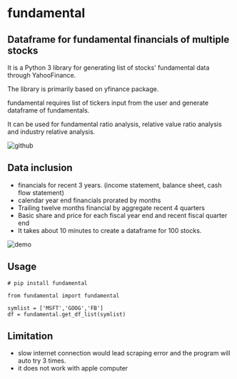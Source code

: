 # fundamental 
## Dataframe for fundamental financials of multiple stocks
It is a Python 3 library for generating list of stocks' fundamental data through YahooFinance.

The library is primarily based on yfinance package. 

fundamental requires list of tickers input from the user and generate dataframe of fundamentals.

It can be used for fundamental ratio analysis, relative value ratio analysis and industry relative analysis.

![github](https://user-images.githubusercontent.com/46503526/72200258-4bddb500-3415-11ea-99b2-cde974a7031f.jpg)

## Data inclusion
- financials for recent 3 years. (income statement, balance sheet, cash flow statement)
- calendar year end financials prorated by months
- Trailing twelve months financial by aggregate recent 4 quarters
- Basic share and price for each fiscal year end and recent fiscal quarter end
- It takes about 10 minutes to create a dataframe for 100 stocks. 

![demo](https://user-images.githubusercontent.com/46503526/73229302-425b8900-4147-11ea-8c44-45d665d3599f.PNG)

## Usage
```
# pip install fundamental

from fundamental import fundamental

symlist = ['MSFT','GOOG','FB'] 
df = fundamental.get_df_list(symlist)        

```

## Limitation
- slow internet connection would lead scraping error and the program will auto try 3 times. 
- it does not work with apple computer

